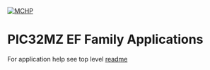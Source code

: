 [![MCHP](https://www.microchip.com/ResourcePackages/Microchip/assets/dist/images/logo.png)](https://www.microchip.com)

# PIC32MZ EF Family Applications

For application help see top level [readme](../readme.md)




